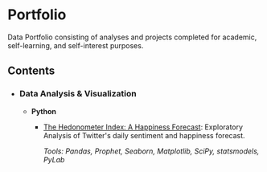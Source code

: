 # Portfolio
Data Portfolio consisting of analyses and projects completed for academic, self-learning, and self-interest purposes. 

## Contents

- ### Data Analysis & Visualization
                    
	- __Python__
		- [The Hedonometer Index: A Happiness Forecast](https://github.com/mdreck/mdreck.github.io/blob/master/hedonometer_index/Hedonometer_Index.ipynb): Exploratory Analysis of Twitter's daily sentiment and happiness forecast. 
			
			_Tools: Pandas, Prophet, Seaborn, Matplotlib, SciPy, statsmodels, PyLab_       
